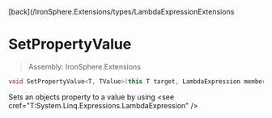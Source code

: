 ﻿

[back](/IronSphere.Extensions/types/LambdaExpressionExtensions

# SetPropertyValue

> Assembly: IronSphere.Extensions

```csharp
void SetPropertyValue<T, TValue>(this T target, LambdaExpression memberLambda, TValue value);
```

Sets an objects property to a value by using &lt;see cref=&quot;T:System.Linq.Expressions.LambdaExpression&quot; /&gt;

 